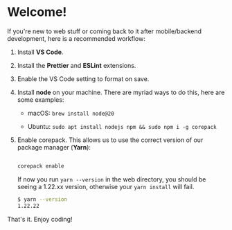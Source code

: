 # Welcome!

If you're new to web stuff or coming back to it after mobile/backend
development, here is a recommended workflow:

1. Install **VS Code**.

2. Install the **Prettier** and **ESLint** extensions.

3. Enable the VS Code setting to format on save.

4. Install **node** on your machine. There are myriad ways to do this, here are
   some examples:

    - macOS: `brew install node@20`

    - Ubuntu: `sudo apt install nodejs npm && sudo npm i -g corepack`

5. Enable corepack. This allows us to use the correct version of our package
   manager (**Yarn**):

    ```sh

    corepack enable
    ```

    If now you run `yarn --version` in the web directory, you should be seeing a
    1.22.xx version, otherwise your `yarn install` will fail.

    ```sh
    $ yarn --version
    1.22.22
    ```

That's it. Enjoy coding!
